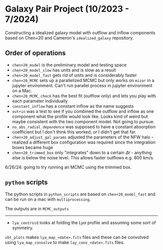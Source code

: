 # Galaxy Pair Project (10/2023 - 7/2024)

Constructing a idealized galaxy model with outflow and inflow components based on Chen+20 and Cameron's `idealized_galaxy` repository. 

## Order of operations

- `chen+20_model` is the preliminary model and testing space
- `chen+20_model_slow` has units and is slow as a result
- `chen+20_model_fast` gets rid of units and is considerably faster
- `chen+20_MCMC` sets up a parallelized MCMC but only works on `mizar` in a jupyter environment. Can't run parallel process in jupyter environment on a Mac.
- `chen+20_MCMC_check` has the best fit (outflow only) and lets you play with each parameter individually
- `constant_inflow` has a constant inflow as the name suggests
- `out+in` was a test to see if you combined the outflow and inflow as one component what the profile would look like. Looks kind of weird but maybe consistent with the two component model. Not going to pursue.
- `no_abs_radial_dependence` was supposed to have a constant absorption coefficient but I don't think this worked, or I didn't get that far.
- `chen+20_adjust_gal_params` adjusted the parameters of the NFW halo - realized a different box configuration was required since the integration boxes became huge
- `chen+20_trimmed_box` only "integrates" down to a certain $\Delta\tau$ - anything else is below the noise level. This allows faster outflows e.g. 800 km/s. 

6/26/24: going to try running an MCMC using the trimmed box.


## `python` scripts

The python scripts in `python_scripts` are based on `chen+20_model_fast` and can be run on a mac with `multiprocessing`.

The outputs are in `MCMC_outputs`

---



- `lya_centroid` looks at folding the Ly$`\alpha`$ profile and assuming some sort of symmetry.


`vbt_plots` makes `lya_map_<date>.fits` files and these can be convolved using `lya_map_convolve` to make `lay_conv_<date>.fits` files.



